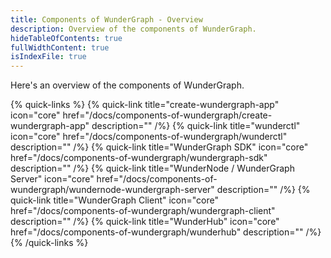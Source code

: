 ```yaml
---
title: Components of WunderGraph - Overview
description: Overview of the components of WunderGraph.
hideTableOfContents: true
fullWidthContent: true
isIndexFile: true
---
```


Here's an overview of the components of WunderGraph.

{% quick-links %}
{% quick-link title="create-wundergraph-app" icon="core" href="/docs/components-of-wundergraph/create-wundergraph-app" description="" /%}
{% quick-link title="wunderctl" icon="core" href="/docs/components-of-wundergraph/wunderctl" description="" /%}
{% quick-link title="WunderGraph SDK" icon="core" href="/docs/components-of-wundergraph/wundergraph-sdk" description="" /%}
{% quick-link title="WunderNode / WunderGraph Server" icon="core" href="/docs/components-of-wundergraph/wundernode-wundergraph-server" description="" /%}
{% quick-link title="WunderGraph Client" icon="core" href="/docs/components-of-wundergraph/wundergraph-client" description="" /%}
{% quick-link title="WunderHub" icon="core" href="/docs/components-of-wundergraph/wunderhub" description="" /%}
{% /quick-links %}
